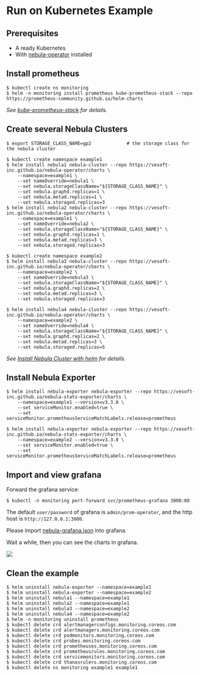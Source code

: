 # Run on Kubernetes Example

## Prerequisites

* A ready Kubernetes
* With [nebula-operator](https://github.com/vesoft-inc/nebula-operator) installed

## Install prometheus

```shell
$ kubectl create ns monitoring
$ helm -n monitoring install prometheus kube-prometheus-stack --repo https://prometheus-community.github.io/helm-charts
```

_See [kube-prometheus-stack](https://github.com/prometheus-community/helm-charts/blob/main/charts/kube-prometheus-stack) for details._

## Create several Nebula Clusters

```shell
$ export STORAGE_CLASS_NAME=gp2             # the storage class for the nebula cluster

$ kubectl create namespace example1
$ helm install nebula1 nebula-cluster --repo https://vesoft-inc.github.io/nebula-operator/charts \
    --namespace=example1 \
    --set nameOverride=nebula1 \
    --set nebula.storageClassName="${STORAGE_CLASS_NAME}" \
    --set nebula.graphd.replicas=1 \
    --set nebula.metad.replicas=1 \
    --set nebula.storaged.replicas=3
$ helm install nebula2 nebula-cluster --repo https://vesoft-inc.github.io/nebula-operator/charts \
    --namespace=example1 \
    --set nameOverride=nebula2 \
    --set nebula.storageClassName="${STORAGE_CLASS_NAME}" \
    --set nebula.graphd.replicas=1 \
    --set nebula.metad.replicas=3 \
    --set nebula.storaged.replicas=3

$ kubectl create namespace example2
$ helm install nebula3 nebula-cluster --repo https://vesoft-inc.github.io/nebula-operator/charts \
    --namespace=example2 \
    --set nameOverride=nebula3 \
    --set nebula.storageClassName="${STORAGE_CLASS_NAME}" \
    --set nebula.graphd.replicas=2 \
    --set nebula.metad.replicas=3 \
    --set nebula.storaged.replicas=3

$ helm install nebula4 nebula-cluster --repo https://vesoft-inc.github.io/nebula-operator/charts \
    --namespace=example2 \
    --set nameOverride=nebula4 \
    --set nebula.storageClassName="${STORAGE_CLASS_NAME}" \
    --set nebula.graphd.replicas=2 \
    --set nebula.metad.replicas=3 \
    --set nebula.storaged.replicas=5
```

_See [Install Nebula Cluster with helm](https://github.com/vesoft-inc/nebula-operator/blob/master/doc/user/nebula_cluster_helm_guide.md) for details._

## Install Nebula Exporter

```shell
$ helm install nebula-exporter nebula-exporter --repo https://vesoft-inc.github.io/nebula-stats-exporter/charts \
    --namespace=example1 --version=v3.3.0 \
    --set serviceMonitor.enabled=true \
    --set serviceMonitor.prometheusServiceMatchLabels.release=prometheus

$ helm install nebula-exporter nebula-exporter --repo https://vesoft-inc.github.io/nebula-stats-exporter/charts \
    --namespace=example2 --version=v3.3.0 \
    --set serviceMonitor.enabled=true \
    --set serviceMonitor.prometheusServiceMatchLabels.release=prometheus
```

## Import and view grafana

Forward the grafana service:

```shell
$ kubectl -n monitoring port-forward svc/prometheus-grafana 3000:80
```

The default `user/password` of grafana is `admin/prom-operator`, and the http host is `http://127.0.0.1:3000`.

Please import [nebula-grafana.json](../grafana/nebula-grafana.json) into grafana.

Wait a while, then you can see the charts in grafana.

![](https://user-images.githubusercontent.com/51590253/84129424-860abb80-aa74-11ea-9208-c5a66cade0f8.gif)

## Clean the example

```shell
$ helm uninstall nebula-exporter --namespace=example1
$ helm uninstall nebula-exporter --namespace=example2
$ helm uninstall nebula1 --namespace=example1
$ helm uninstall nebula2 --namespace=example1
$ helm uninstall nebula3 --namespace=example2
$ helm uninstall nebula4 --namespace=example2
$ helm -n monitoring uninstall prometheus
$ kubectl delete crd alertmanagerconfigs.monitoring.coreos.com
$ kubectl delete crd alertmanagers.monitoring.coreos.com
$ kubectl delete crd podmonitors.monitoring.coreos.com
$ kubectl delete crd probes.monitoring.coreos.com
$ kubectl delete crd prometheuses.monitoring.coreos.com
$ kubectl delete crd prometheusrules.monitoring.coreos.com
$ kubectl delete crd servicemonitors.monitoring.coreos.com
$ kubectl delete crd thanosrulers.monitoring.coreos.com
$ kubectl delete ns monitoring example1 example1
```
